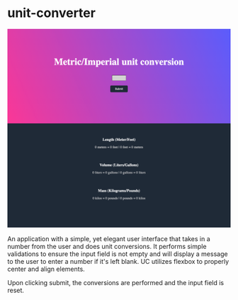 # unit-converter

![screenshot of application](UC-screenshot.png)

An application with a simple, yet elegant user interface that takes in a number from the user and does unit conversions. It performs simple validations to ensure the input field is not empty and will display a message to the user to enter a number if it's left blank. UC utilizes flexbox to properly center and align elements.

Upon clicking submit, the conversions are performed and the input field is reset.
